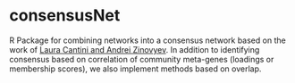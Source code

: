 # consensusNet
R Package for combining networks into a consensus network based on the work of [Laura Cantini and Andrei Zinovyev](https://academic.oup.com/bioinformatics/article/35/21/4307/5426054). In addition to identifying consensus based on correlation of community meta-genes (loadings or membership scores), we also implement methods based on overlap. 
